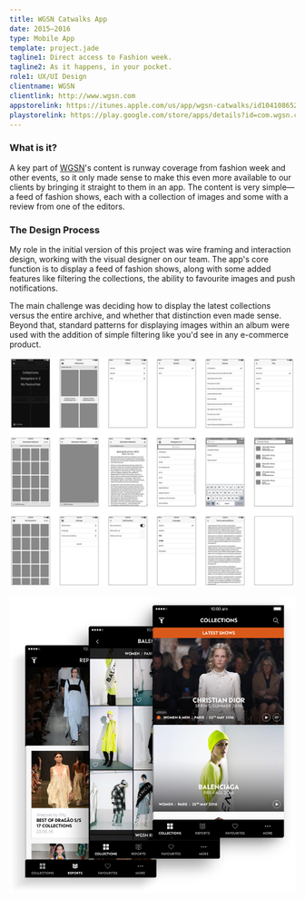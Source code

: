 ```yaml
---
title: WGSN Catwalks App
date: 2015–2016
type: Mobile App
template: project.jade
tagline1: Direct access to Fashion week.
tagline2: As it happens, in your pocket.
role1: UX/UI Design
clientname: WGSN
clientlink: http://www.wgsn.com
appstorelink: https://itunes.apple.com/us/app/wgsn-catwalks/id1041086526?mt=8
playstorelink: https://play.google.com/store/apps/details?id=com.wgsn.catwalkgallery&hl=en
---
```


### What is it?

A key part of <a href="http://wgsn.com/" target="_blank" class="highlighted">WGSN</a>'s content is runway coverage from fashion week and other events, so it only made sense to make this even more available to our clients by bringing it straight to them in an app. The content is very simple&mdash;a feed of fashion shows, each with a collection of images and some with a review from one of the editors.

### The Design Process

My role in the initial version of this project was wire framing and interaction design, working with the visual designer on our team. The app's core function is to display a feed of fashion shows, along with some added features like filtering the collections, the ability to favourite images and push notifications.

The main challenge was deciding how to display the latest collections versus the entire archive, and whether that distinction even made sense. Beyond that, standard patterns for displaying images within an album were used with the addition of simple filtering like you'd see in any e-commerce product.

![WGSN Catwalks App](wgsn-catwalks-app-3.jpg "WGSN Catwalks App")

![WGSN Catwalks App](wgsn-catwalks-app-2.jpg "WGSN Catwalks App")